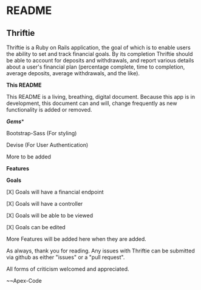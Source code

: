 # README

## Thriftie ##

Thriftie is a Ruby on Rails application, the goal of which is to enable users the
ability to set and track financial goals.  By its completion Thriftie should be able to
account for deposits and withdrawals, and report various details about a user's financial
plan (percentage complete, time to completion, average deposits, average withdrawals, and the like).

**This README**

This README is a living, breathing, digital document.  Because this app is in development, this document can
and will, change frequently as new functionality is added or removed.  

*****Gems******

Bootstrap-Sass (For styling)

Devise  (For User Authentication)

More to be added

****Features****

****Goals****

[X] Goals will have a financial endpoint

[X] Goals will have a controller

[X] Goals will be able to be viewed

[X] Goals can be edited

More Features will be added here when they are added.

As always, thank you for reading.  Any issues with Thriftie can be submitted via github as either "issues" or a "pull request".  

All forms of criticism welcomed and appreciated.

~~Apex-Code
